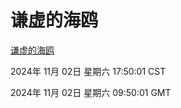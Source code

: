 # 谦虚的海鸥
[谦虚的海鸥](http://219.139.197.74:56308/qxdho/course/base/hotlink/index.php)

2024年 11月 02日 星期六 17:50:01 CST

2024年 11月 02日 星期六 09:50:01 GMT
